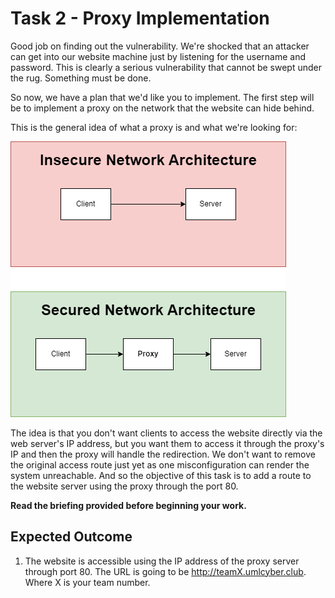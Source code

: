 # Task 2 - Proxy Implementation
Good job on finding out the vulnerability. We're shocked that an attacker can get into our website machine just by listening for the username and password. This is clearly a serious vulnerability that cannot be swept under the rug. Something must be done.

So now, we have a plan that we'd like you to implement. The first step will be to implement a proxy on the network that the website can hide behind. 

This is the general idea of what a proxy is and what we're looking for:

![](Images/Proxy-Idea.drawio.png)

The idea is that you don't want clients to access the website directly via the web server's IP address, but you want them to access it through the proxy's IP and then the proxy will handle the redirection. We don't want to remove the original access route just yet as one misconfiguration can render the system unreachable. And so the objective of this task is to add a route to the website server using the proxy through the port 80.


**Read the briefing provided before beginning your work.**

## **Expected Outcome**
1. The website is accessible using the IP address of the proxy server through port 80. The URL is going to be http://teamX.umlcyber.club. Where X is your team number.







